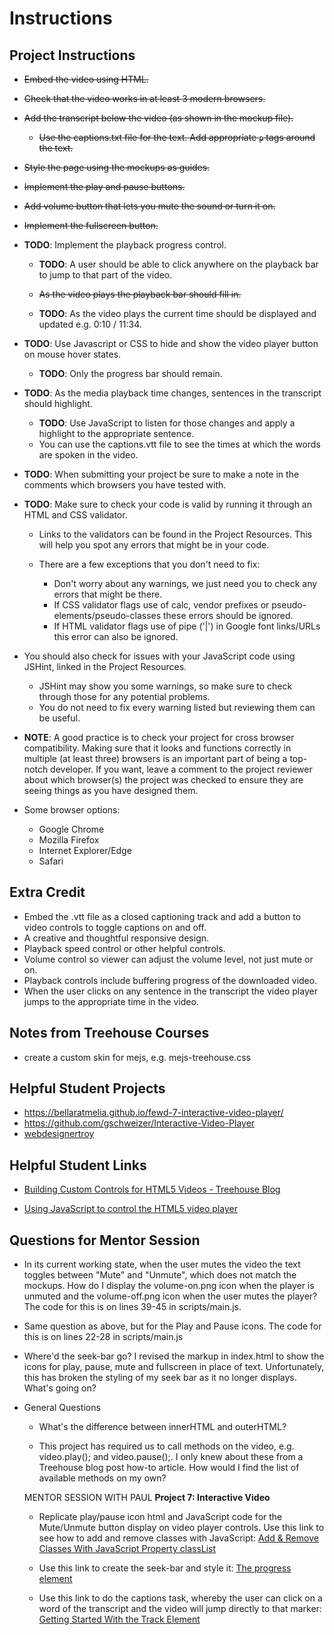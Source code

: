 # Instructions

## Project Instructions

- ~~Embed the video using HTML.~~
- ~~Check that the video works in at least 3 modern browsers.~~

- ~~Add the transcript below the video (as shown in the mockup file).~~

  - ~~Use the captions.txt file for the text. Add appropriate `p` tags around the text.~~

- ~~Style the page using the mockups as guides.~~

- ~~Implement the play and pause buttons.~~

- ~~Add volume button that lets you mute the sound or turn it on.~~

- ~~Implement the fullscreen button.~~

- **TODO**: Implement the playback progress control.

  - **TODO**: A user should be able to click anywhere on the playback bar to jump to that part of the video.

  - ~~As the video plays the playback bar should fill in.~~

  - **TODO**: As the video plays the current time should be displayed and updated e.g. 0:10 / 11:34.

- **TODO**: Use Javascript or CSS to hide and show the video player button on mouse hover states.

  - **TODO**: Only the progress bar should remain.

- **TODO**: As the media playback time changes, sentences in the transcript should highlight.

  - **TODO**: Use JavaScript to listen for those changes and apply a highlight to the appropriate sentence.
  - You can use the captions.vtt file to see the times at which the words are spoken in the video.

- **TODO**: When submitting your project be sure to make a note in the comments which browsers you have tested with.

- **TODO**: Make sure to check your code is valid by running it through an HTML and CSS validator.

  - Links to the validators can be found in the Project Resources. This will help you spot any errors that might be in your code.
  - There are a few exceptions that you don't need to fix:

    - Don't worry about any warnings, we just need you to check any errors that might be there.
    - If CSS validator flags use of calc, vendor prefixes or pseudo-elements/pseudo-classes these errors should be ignored.
    - If HTML validator flags use of pipe ('|') in Google font links/URLs this error can also be ignored.

- You should also check for issues with your JavaScript code using JSHint, linked in the Project Resources.

  - JSHint may show you some warnings, so make sure to check through those for any potential problems.
  - You do not need to fix every warning listed but reviewing them can be useful.

- **NOTE**: A good practice is to check your project for cross browser compatibility. Making sure that it looks and functions correctly in multiple (at least three) browsers is an important part of being a top-notch developer. If you want, leave a comment to the project reviewer about which browser(s) the project was checked to ensure they are seeing things as you have designed them.

- Some browser options:

  - Google Chrome
  - Mozilla Firefox
  - Internet Explorer/Edge
  - Safari

## Extra Credit

- Embed the .vtt file as a closed captioning track and add a button to video controls to toggle captions on and off.
- A creative and thoughtful responsive design.
- Playback speed control or other helpful controls.
- Volume control so viewer can adjust the volume level, not just mute or on.
- Playback controls include buffering progress of the downloaded video.
- When the user clicks on any sentence in the transcript the video player jumps to the appropriate time in the video.

## Notes from Treehouse Courses

- create a custom skin for mejs, e.g. mejs-treehouse.css

## Helpful Student Projects

- <https://bellaratmelia.github.io/fewd-7-interactive-video-player/>
- <https://github.com/gschweizer/Interactive-Video-Player>
- [webdesignertroy](https://github.com/webdesignertroy/Techdegree-Project-7)

## Helpful Student Links

- [Building Custom Controls for HTML5 Videos - Treehouse Blog](http://blog.teamtreehouse.com/building-custom-controls-for-html5-videos)

- [Using JavaScript to control the HTML5 video player](http://zeffective.d.pr/fWLk)

## Questions for Mentor Session

- In its current working state, when the user mutes the video the text toggles between "Mute" and "Unmute", which does not match the mockups. How do I display the volume-on.png icon when the player is unmuted and the volume-off.png icon when the user mutes the player? The code for this is on lines 39-45 in scripts/main.js.

- Same question as above, but for the Play and Pause icons. The code for this is on lines 22-28 in scripts/main.js

- Where'd the seek-bar go? I revised the markup in index.html to show the icons for play, pause, mute and fullscreen in place of text. Unfortunately, this has broken the styling of my seek bar as it no longer displays. What's going on?

- General Questions

  - What's the difference between innerHTML and outerHTML?

  - This project has required us to call methods on the video, e.g. video.play(); and video.pause();. I only knew about these from a Treehouse blog post how-to article. How would I find the list of available methods on my own?

  MENTOR SESSION WITH PAUL **Project 7: Interactive Video**

  - Replicate play/pause icon html and JavaScript code for the Mute/Unmute button display on video player controls. Use this link to see how to add and remove classes with JavaScript: [Add & Remove Classes With JavaScript Property classList](http://callmenick.com/post/add-remove-classes-with-javascript-property-classlist)

  - Use this link to create the seek-bar and style it: [The progress element](http://html5doctor.com/the-progress-element/)

  - Use this link to do the captions task, whereby the user can click on a word of the transcript and the video will jump directly to that marker: [Getting Started With the Track Element](https://www.html5rocks.com/en/tutorials/track/basics/)
